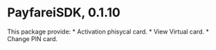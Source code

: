 # PayfareiSDK, 0.1.10
 This package provide:
    * Activation phisycal card.
    * View Virtual card.
    * Change PIN card.

